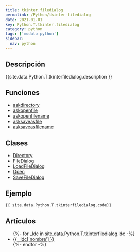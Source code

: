```yaml
---
title: tkinter.filedialog
permalink: /Python/tkinter-filedialog
date: 2021-01-01
key: Python.T.tkinter.filedialog
category: python
tags: ['modulo python']
sidebar: 
  nav: python
---
```


## Descripción
{{site.data.Python.T.tkinterfiledialog.description }}

## Funciones
* [askdirectory](/Python/tkinter-filedialog/askdirectory/)
* [askopenfile](/Python/tkinter-filedialog/askopenfile/)
* [askopenfilename](/Python/tkinter-filedialog/askopenfilename/)
* [asksaveasfile](/Python/tkinter-filedialog/asksaveasfile/)
* [asksaveasfilename](/Python/tkinter-filedialog/asksaveasfilename/)

## Clases
* [Directory](/Python/tkinter-filedialog/Directory/)
* [FileDialog](/Python/tkinter-filedialog/FileDialog/)
* [LoadFileDialog](/Python/tkinter-filedialog/LoadFileDialog/)
* [Open](/Python/tkinter-filedialog/Open/)
* [SaveFileDialog](/Python/tkinter-filedialog/SaveFileDialog/)

## Ejemplo
~~~python
{{ site.data.Python.T.tkinterfiledialog.code}}
~~~

## Artículos
<ul>
{%- for _ldc in site.data.Python.T.tkinterfiledialog.ldc -%}
   <li>
       <a href="{{_ldc['url'] }}">{{ _ldc['nombre'] }}</a>
   </li>
{%- endfor -%}
</ul>

